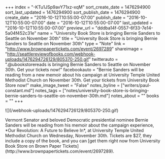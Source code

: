 +++
index = "-KTu1JSp9avY71xz-xqM"
sort_create_date = 1476294900
sort_last_updated = 1476294900
sort_publish_date = 1476294900
create_date = "2016-10-12T10:55:00-07:00"
publish_date = "2016-10-12T10:55:00-07:00"
date = "2016-10-12T10:55:00-07:00"
last_updated = "2016-10-12T10:55:00-07:00"
preview_url = "dddba14f-0557-6f33-7e14-5a04f452c31e"
name = "University Book Store is bringing Bernie Sanders to Seattle on November 30th"
title = "University Book Store is bringing Bernie Sanders to Seattle on November 30th"
type = "Note"
link = "http://www.brownpapertickets.com/event/2697289"
shareimage = "http://seattlereviewofbooks.com/webhook-uploads/1476294726129/805370-250.gif"
twitterauto = ".@ubookstorereads is bringing Bernie Sanders to Seattle on November 30th. Get your tickets now!"
facebookauto = "Bernie Sanders will be reading from a new memoir about his campaign at University Temple United Methodist Church on November 30th. Get your tickets from University Book Store now!"
make_image_tweet = "False"
notes_byline = ["writers/paul-constant.md"]
notes_tags = ["notes/university-book-store-is-bringing-bernie-sanders-to-seattle-on-november-30th.md"]
notes_about = ""
books = ""
+++
<p class="image-left">![](/webhook-uploads/1476294726129/805370-250.gif)</p>Vermont Senator and beloved Democratic presidential nominee Bernie Sanders will be reading from his memoir about the campaign experience, *Our Revolution: A Future to Believe In*, at University Temple United Methodist Church on Wednesday, November 30th. Tickets are $27, they include a copy of the book, and you can [get them right now from University Book Store on Brown Paper Tickets](http://www.brownpapertickets.com/event/2697289).